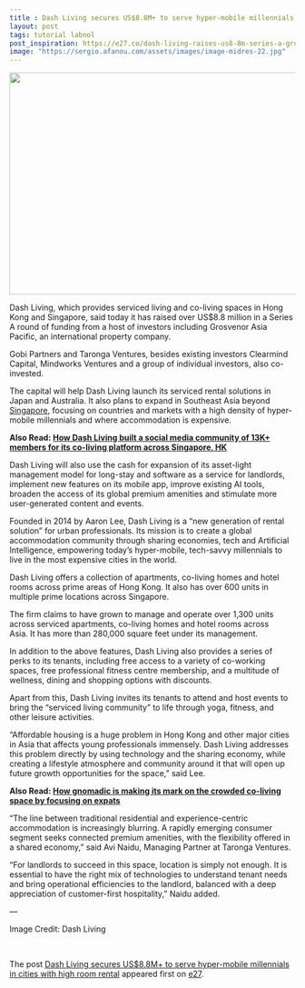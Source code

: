 ```yaml
---
title : Dash Living secures US$8.8M+ to serve hyper-mobile millennials in cities with high room rental
layout: post
tags: tutorial labnol
post_inspiration: https://e27.co/dash-living-raises-us8-8m-series-a-grosvenor-gobi-20210330/
image: "https://sergio.afanou.com/assets/images/image-midres-22.jpg"
---
```


<img loading="lazy" class="aligncenter size-full wp-image-412577" src="https://e27.co/wp-content/uploads/2021/03/Dash_Living.png" alt="" width="691" height="391" />
<p>Dash Living, which provides serviced living and co-living spaces in Hong Kong and Singapore, said today it has raised over US$8.8 million in a Series A round of funding from a host of investors including Grosvenor Asia Pacific, an international property company.</p>
<p>Gobi Partners and Taronga Ventures, besides existing investors Clearmind Capital, Mindworks Ventures and a group of individual investors, also co-invested.</p>
<p>The capital will help Dash Living launch its serviced rental solutions in Japan and Australia. It also plans to expand in Southeast Asia beyond <a rel="follow" href="https://www.channelnewsasia.com/news/singapore/demand-for-co-living-spaces-in-singapore-on-the-rise-after-covid-13845438">Singapore</a>, focusing on countries and markets with a high density of hyper-mobile millennials and where accommodation is expensive.</p>
<p><strong>Also Read: <a rel="follow" href="https://e27.co/how-dash-living-built-a-co-living-community-of-13k-members-across-singapore-hk-20210316/" rel="follow">How Dash Living built a social media community of 13K+ members for its co-living platform across Singapore, HK</a></strong></p>
<p>Dash Living will also use the cash for expansion of its asset-light management model for long-stay and software as a service for landlords, implement new features on its mobile app, improve existing AI tools, broaden the access of its global premium amenities and stimulate more user-generated content and events.</p>
<p>Founded in 2014 by Aaron Lee, Dash Living is a &#8220;new generation of rental solution&#8221; for urban professionals. Its mission is to create a global accommodation community through sharing economies, tech and Artificial Intelligence, empowering today&#8217;s hyper-mobile, tech-savvy millennials to live in the most expensive cities in the world.</p>
<p>Dash Living offers a collection of apartments, co-living homes and hotel rooms across prime areas of Hong Kong. It also has over 600 units in multiple prime locations across Singapore.</p>
<p>The firm claims to have grown to manage and operate over 1,300 units across serviced apartments, co-living homes and hotel rooms across Asia. It has more than 280,000 square feet under its management.</p>
<p>In addition to the above features, Dash Living also provides a series of perks to its tenants, including free access to a variety of co-working spaces, free professional fitness centre membership, and a multitude of wellness, dining and shopping options with discounts.</p>
<p>Apart from this, Dash Living invites its tenants to attend and host events to bring the &#8220;serviced living community&#8221; to life through yoga, fitness, and other leisure activities.</p>
<p>&#8220;Affordable housing is a huge problem in Hong Kong and other major cities in Asia that affects young professionals immensely. Dash Living addresses this problem directly by using technology and the sharing economy, while creating a lifestyle atmosphere and community around it that will open up future growth opportunities for the space,&#8221; said Lee.</p>
<p><strong>Also Read: <a rel="follow" href="https://e27.co/how-gnomadic-is-making-its-mark-on-the-crowded-co-living-space-by-focusing-on-expats-20201211/">How gnomadic is making its mark on the crowded co-living space by focusing on expats</a></strong></p>
<p>&#8220;The line between traditional residential and experience-centric accommodation is increasingly blurring. A rapidly emerging consumer segment seeks connected premium amenities, with the flexibility offered in a shared economy,&#8221; said Avi Naidu, Managing Partner at Taronga Ventures.</p>
<p>&#8220;For landlords to succeed in this space, location is simply not enough. It is essential to have the right mix of technologies to understand tenant needs and bring operational efficiencies to the landlord, balanced with a deep appreciation of customer-first hospitality,&#8221; Naidu added.</p>
<p>&#8212;</p>
<p>Image Credit: Dash Living</p>
<p>&nbsp;</p>
<p>The post <a rel="nofollow" href="https://e27.co/dash-living-raises-us8-8m-series-a-grosvenor-gobi-20210330/">Dash Living secures US$8.8M+ to serve hyper-mobile millennials in cities with high room rental</a> appeared first on <a rel="nofollow" href="https://e27.co">e27</a>.</p>

